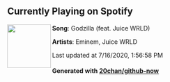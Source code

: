## Currently Playing on Spotify

[<img align="left" width="100" src="https://i.scdn.co/image/ab67616d00001e022f44aec83b20e40f3baef73c">](https://open.spotify.com/album/4otkd9As6YaxxEkIjXPiZ6)

**Song**: Godzilla (feat. Juice WRLD)

**Artists**: Eminem, Juice WRLD

Last updated at 7/16/2020, 1:56:58 PM

#### Generated with [20chan/github-now](https://github.com/20chan/github-now)